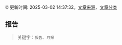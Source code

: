 :alarm_clock: 更新时间: 2025-03-02 14:37:32。[文章来源](/README.md)、[文章分类](/TAGS.md)

## 报告


> 关键字：`报告`、`月报`




